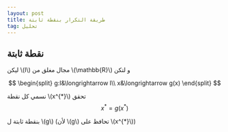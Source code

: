 ```yaml
---
layout: post
title: طريقة التكرار بنقطة ثابتة
tag: تحليل
---
```


## نقطة ثابتة

ليكن \\(I\\) مجال مغلق من \\(\mathbb{R}\\) و لتكن


$$
\begin{split}
g:I&\longrightarrow I\\
x&\longrightarrow g(x)
\end{split}
$$

 نسمي كل نقطة \\(x^{*}\\) تحقق
$$
x^{*}=g(x^{*})
$$

بنقطة ثابتة ل \\(g\\) (لأن \\(g\\) تحافظ على \\(x^{*}\\))
